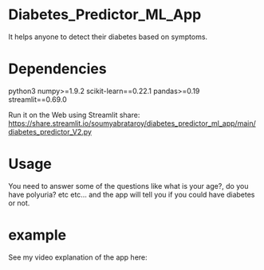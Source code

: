 # Diabetes_Predictor_ML_App
It helps anyone to detect their diabetes based on symptoms.

# Dependencies
python3 
numpy>=1.9.2
scikit-learn==0.22.1
pandas>=0.19
streamlit==0.69.0

Run it on the Web using Streamlit share:
https://share.streamlit.io/soumyabrataroy/diabetes_predictor_ml_app/main/diabetes_predictor_V2.py

# Usage
You need to answer some of the questions like what is your age?, do you have polyuria? etc etc... and the app will tell you if you could have diabetes or not.

# example
See my video explanation of the app here:



